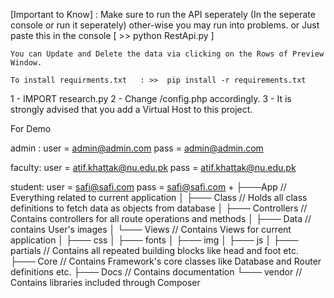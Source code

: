  [Important to Know] :
    Make sure to run the API seperately (In the seperate console or run it seperately) other-wise you may run into problems.
    or Just paste this in the console  [ >> python RestApi.py ] 

    You can Update and Delete the data via clicking on the Rows of Preview Window.

    To install requirments.txt   : >>  pip install -r requirements.txt
  
1 - IMPORT research.py
2 - Change /config.php accordingly.
3 - It is strongly advised that you add a Virtual Host to this project. 

For Demo

admin : user = admin@admin.com
	pass = admin@admin.com

faculty: user = atif.khattak@nu.edu.pk
	pass = atif.khattak@nu.edu.pk

student: user = safi@safi.com
	pass = safi@safi.com
+
├───App // Everything related to current application
│   ├─── Class // Holds all class definitions to fetch data as objects from database
│   ├─── Controllers // Contains controllers for all route operations and methods
│   ├─── Data // contains User's images
│   └─── Views // Contains Views for current application 
│       ├─── css
│       ├─── fonts
│       ├─── img
│       ├─── js
│       ├─── partials // Contains all repeated building blocks like head and foot etc.
├─── Core // Contains Framework's core classes like Database and Router definitions etc.
├─── Docs // Contains documentation
└─── vendor // Contains libraries included through Composer
